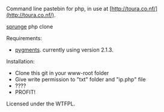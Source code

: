 Command line pastebin for php, in use at [http://toura.co.nf/](http://toura.co.nf/).

[sprunge](https://github.com/rupa/sprunge) php clone

Requirements:

* [pygments](http://pygments.org/). currently using version 2.1.3.

Installation:

* Clone this git in your www-root folder
* Give write permission to "txt" folder and "ip.php" file
* ????
* PROFIT!

Licensed under the WTFPL.
